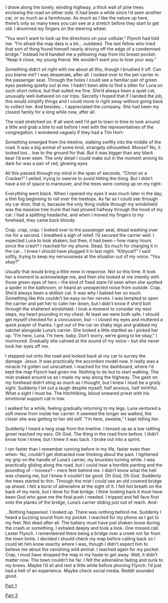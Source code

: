 I drove along the lonely, winding highway, a thick wall of pine trees enclosing the road on either side. It had been a while since I’d seen another car, or so much as a farmhouse. As much as I like the nature up here, there’s only so many trees you can see at a stretch before they start to get old. I drummed my fingers on the steering wheel.

“You won’t want to look up the directions on your cellular,” Flynch had told me. “I’m afraid the map data is a bit… outdated. The last fellow who tried that sort of thing found himself nearly driving off the edge of a condemned bridge.” Instead he’d handed me a yellowing map from his breast pocket. “Keep it close, my young friend. We wouldn’t want you to lose your way.”

Something didn’t sit right with me about all this, though I brushed it off. Can you blame me? I was desperate, after all. I looked over to the pet carrier in the passenger seat. Through the holes I could see a familiar pair of green eyes peeking quietly out at me. I hadn’t been able to find a sitter for Luna on such short notice, but that suited me fine. She’d always been a quiet cat, unusually well-behaved on car trips. Secretly I hoped that if I landed the job, this would simplify things and I could move in right away without going back to collect her. And besides… I appreciated the company. She had been my closest family for a long while now, after all.

The road stretched on. If all went well I’d get to town in time to look around a little and grab a bite to eat before I met with the representatives of the congregation. I wondered vaguely if they had a Tim Hort-

Something emerged from the treeline, stalking swiftly into the middle of the road. It was a big animal of some kind, strangely silhouetted. Moose? No, it looked too… low to the ground for that. But it was bigger than any black bear I’d ever seen. The only detail I could make out in the moment among its dark fur was a pair of red, glowing eyes.

All this passed through my mind in the span of seconds. “Christ on a Cracker!” I yelled, trying to swerve to avoid hitting the thing. But I didn’t have a lot of space to maneuver, and the trees were coming up on my right-

Everything went black. When I opened my eyes it was much later in the day, a thin fog beginning to roll over the treetops. As far as I could see through my car door, that is, because the only thing visible through my windshield was the massive tree trunk that had plowed halfway through the hood of my car. I had a splitting headache, and when I moved my fingers to my forehead, they came back bloody.

Crap, crap, crap. I looked over to the passenger seat, dread washing over me for a second. I breathed a sigh of relief. I’d secured the carrier well. I expected Luna to look shaken; but then, it had been – how many hours since the crash? I reached for my phone. Dead. So much for charging it in the car… I knew I should have plugged it in last night. “Kittycat?” I said softly, trying to keep my nervousness at the situation out of my voice. “You okay?”

Usually that would bring a little mew in response. Not so this time. It took her a moment to acknowledge me, and then she looked at me intently with those green eyes of hers – the kind of fixed stare I’d seen when she spotted a spider in the bathroom, or heard an unexpected noise from outside. Crap. She’d always been a skittish cat. It was why I babied her so much. Something like this couldn’t be easy on her nerves. I was tempted to open the carrier and pet her to calm her down, but I didn’t know if she’d bolt through the shattered windshield. I took a moment to consider my next steps, my heart pounding in my chest. At least we were both safe. I should get myself checked for a concussion, but – I closed my eyes and muttered a quick prayer of thanks. I got out of the car on shaky legs and grabbed my satchel alongside Luna’s carrier. She looked a little startled as I picked her up. “I’m here, Luna. I’m here, baby. Don’t worry, we’re going to be okay,” I murmured. Gradually she calmed at the sound of my voice – but she never took her eyes off me.

I stepped out onto the road and looked back at my car to survey the damage. Jesus. It was practically the accordion model now. It really was a miracle I’d gotten out unscathed. I reached for the dashboard, where I'd kept the map Flynch had given me. Nothing to do but to start walking. The mist snaked around us as I made my way along the highway. The gash on my forehead didn’t sting as much as I thought, but I knew I must be a grisly sight. Suddenly I let out a laugh despite myself, half anxious, half mirthful. What a sight I must be. The hitchhiking, blood smeared priest with his emotional support cat in tow.

I walked for a while, feeling gradually returning to my legs. Luna ventured a soft meow from inside her carrier. It seemed the longer we walked, the closer she was getting to her old self. “I’m here, sweetie,” I kept telling her.

Suddenly I heard a twig snap from the treeline. I tensed up as a low rattling growl reached my ears. Oh God. The thing in the road from before. I didn’t know how I knew, but I knew it was back. I broke out into a sprint.

I ran faster than I remember running before in my life, faster even than when- No, couldn’t get distracted now thinking about the past. I tightened my grip on the handle of Luna’s carrier, my knuckles turning white. I was practically gliding along the road, but I could hear a horrible panting and the pounding of – hooves? – mere feet behind me. I didn’t know what the hell was chasing me, but I knew it couldn’t be good. Oh God, Oh God. Suddenly the trees started to thin. Through the mist I could see an old covered bridge up ahead. I felt a burst of adrenaline at the sight of it. I felt hot breath on the back of my neck, but I dove for that bridge. I think looking back it must have been God who gave me the final push I needed. I tripped and fell face first onto the planks of the bridge, Luna’s carrier sliding just out of reach. And-

…Nothing happened. I looked up. There was nothing behind me. Suddenly I heard a buzzing sound from my pocket. I reached for my phone as I got to my feet. Not dead after all. The battery must have just shaken loose during the crash or something. I exhaled deeply and took a look. One missed call. Lester Flynch. I remembered there being a bridge over a creek not far from the town limits. I decided I should check my map before calling back so I could let him know exactly where I was, though I didn’t expect him to believe me about the vanishing wild animal. I reached again for my pocket. Crap, I must have dropped the map in my haste to get away. Well, it didn’t matter now. The town couldn’t be far. I felt the adrenaline fading and sunk to my knees. Maybe I’d sit and rest a little while before phoning Flynch. I’d just had a hell of an experience. Maybe check social media. Reddit sounded good.

[Part 1](https://www.reddit.com/r/nosleep/comments/utqr4m/i_accepted_a_job_offer_from_a_strange_man_i_think/)

[Part 3](https://www.reddit.com/r/nosleep/comments/uvghea/i_accepted_a_job_offer_from_a_strange_man_i)